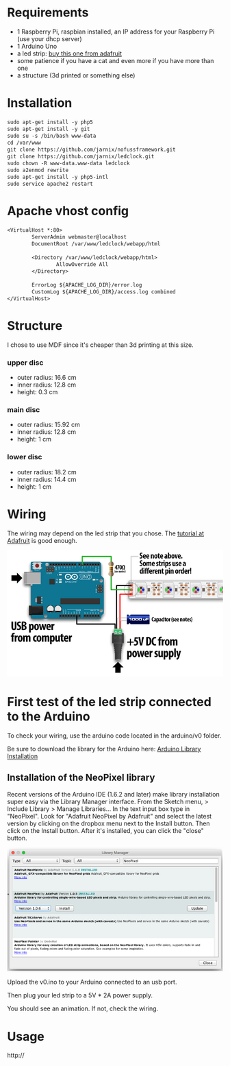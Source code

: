 # Requirements

- 1 Raspberry Pi, raspbian installed, an IP address for your Raspberry Pi (use your dhcp server)
- 1 Arduino Uno
- a led strip: [buy this one from adafruit](https://www.adafruit.com/product/2842)
- some patience if you have a cat and even more if you have more than one
- a structure (3d printed or something else)

# Installation
```
sudo apt-get install -y php5
sudo apt-get install -y git
sudo su -s /bin/bash www-data
cd /var/www
git clone https://github.com/jarnix/nofussframework.git
git clone https://github.com/jarnix/ledclock.git
sudo chown -R www-data.www-data ledclock
sudo a2enmod rewrite
sudo apt-get install -y php5-intl
sudo service apache2 restart
```

# Apache vhost config
```
<VirtualHost *:80>
        ServerAdmin webmaster@localhost
        DocumentRoot /var/www/ledclock/webapp/html

        <Directory /var/www/ledclock/webapp/html>
                AllowOverride All
        </Directory>
        
        ErrorLog ${APACHE_LOG_DIR}/error.log
        CustomLog ${APACHE_LOG_DIR}/access.log combined
</VirtualHost>
```

# Structure

I chose to use MDF since it's cheaper than 3d printing at this size.

### upper disc
- outer radius: 16.6 cm
- inner radius: 12.8 cm
- height: 0.3 cm

### main disc
- outer radius: 15.92 cm
- inner radius: 12.8 cm
- height: 1 cm

### lower disc
- outer radius: 18.2 cm
- inner radius: 14.4 cm
- height: 1 cm

# Wiring

The wiring may depend on the led strip that you chose. The [tutorial at Adafruit](https://learn.adafruit.com/adafruit-neopixel-uberguide/basic-connections) is good enough.

<img src="photos/leds_Wiring-Diagram.png">

# First test of the led strip connected to the Arduino

To check your wiring, use the arduino code located in the arduino/v0 folder.

Be sure to download the library for the Arduino here:
[Arduino Library Installation](https://learn.adafruit.com/adafruit-neopixel-uberguide/arduino-library-installation)

## Installation of the NeoPixel library
Recent versions of the Arduino IDE (1.6.2 and later) make library installation super easy via the Library Manager interface. From the Sketch menu, > Include Library > Manage Libraries...  In the text input box type in "NeoPixel". Look for "Adafruit NeoPixel by Adafruit" and select the latest version by clicking on the dropbox menu next to the Install button. Then click on the Install button. After it's installed, you can click the "close" button.

<img src="photos/leds_arduino-library-manager.png">

Upload the v0.ino to your Arduino connected to an usb port.

Then plug your led strip to a 5V * 2A power supply.

You should see an animation. If not, check the wiring.

# Usage

http://<ip of your raspberry>